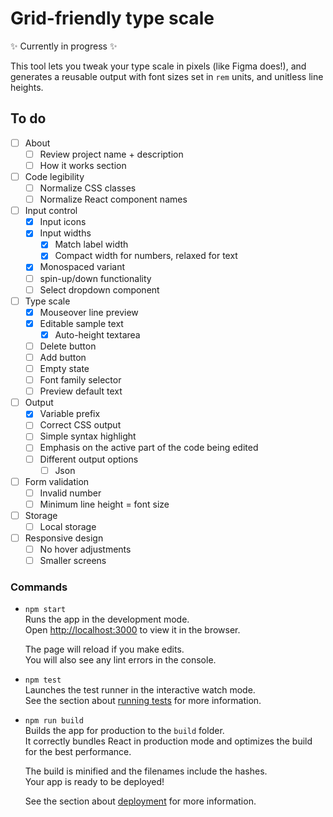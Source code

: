 # Grid-friendly type scale

✨ Currently in progress ✨

This tool lets you tweak your type scale in pixels (like Figma does!), and generates a reusable output with font sizes set in `rem` units, and unitless line heights.

## To do

- [ ] About
  - [ ] Review project name + description
  - [ ] How it works section
- [ ] Code legibility
	- [ ] Normalize CSS classes
	- [ ] Normalize React component names
- [ ] Input control
	- [x] Input icons
	- [x] Input widths
		- [x] Match label width
		- [x] Compact width for numbers, relaxed for text
	- [x] Monospaced variant
	- [ ] spin-up/down functionality
	- [ ] Select dropdown component
- [ ] Type scale
	- [x] Mouseover line preview
	- [x] Editable sample text
		- [x] Auto-height textarea
	- [ ] Delete button
	- [ ] Add button
	- [ ] Empty state
  - [ ] Font family selector
  - [ ] Preview default text
- [ ] Output
	- [x] Variable prefix
	- [ ] Correct CSS output
	- [ ] Simple syntax highlight
	- [ ] Emphasis on the active part of the code being edited
	- [ ] Different output options
		- [ ] Json
- [ ] Form validation
	- [ ] Invalid number
	- [ ] Minimum line height = font size
- [ ] Storage
	- [ ] Local storage
- [ ] Responsive design
	- [ ] No hover adjustments
	- [ ] Smaller screens

### Commands

- `npm start`  
  Runs the app in the development mode.\
  Open [http://localhost:3000](http://localhost:3000) to view it in the browser.

  The page will reload if you make edits.\
  You will also see any lint errors in the console.

- `npm test`  
  Launches the test runner in the interactive watch mode.\
  See the section about [running tests](https://facebook.github.io/create-react-app/docs/running-tests) for more information.

- `npm run build`  
  Builds the app for production to the `build` folder.\
  It correctly bundles React in production mode and optimizes the build for the best performance.

  The build is minified and the filenames include the hashes.\
  Your app is ready to be deployed!

  See the section about [deployment](https://facebook.github.io/create-react-app/docs/deployment) for more information.